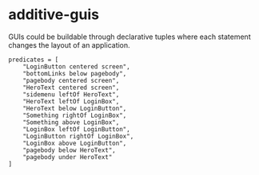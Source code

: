 # additive-guis

GUIs could be buildable through declarative tuples where each statement changes the layout of an application.

```
predicates = [
    "LoginButton centered screen",
    "bottomLinks below pagebody",
    "pagebody centered screen",
    "HeroText centered screen",
    "sidemenu leftOf HeroText",
    "HeroText leftOf LoginBox",
    "HeroText below LoginButton",
    "Something rightOf LoginBox",
    "Something above LoginBox",
    "LoginBox leftOf LoginButton",
    "LoginButton rightOf LoginBox",
    "LoginBox above LoginButton",
    "pagebody below HeroText",
    "pagebody under HeroText"
]
```

![]()


